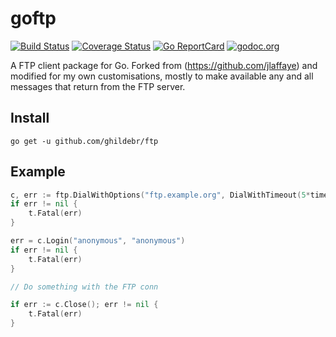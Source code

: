 # goftp #

[![Build Status](https://travis-ci.org/ghilde/ftp.svg?branch=master)](https://travis-ci.org/ghilde/ftp)
[![Coverage Status](https://coveralls.io/repos/ghilde/ftp/badge.svg?branch=master&service=github)](https://coveralls.io/github/ghilde/ftp?branch=master)
[![Go ReportCard](http://goreportcard.com/badge/ghilde/ftp)](http://goreportcard.com/report/ghilde/ftp)
[![godoc.org](https://godoc.org/github.com/ghilde/ftp?status.svg)](http://godoc.org/github.com/ghilde/ftp)

A FTP client package for Go. Forked from (https://github.com/jlaffaye) and modified for my own customisations, mostly to make available any and all messages that return from the FTP server.

## Install ##

```
go get -u github.com/ghildebr/ftp
```

## Example ##

```go
c, err := ftp.DialWithOptions("ftp.example.org", DialWithTimeout(5*time.Second))
if err != nil {
    t.Fatal(err)
}

err = c.Login("anonymous", "anonymous")
if err != nil {
    t.Fatal(err)
}

// Do something with the FTP conn

if err := c.Close(); err != nil {
    t.Fatal(err)
}
```

